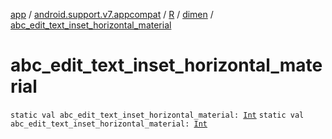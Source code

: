 [app](../../../index.md) / [android.support.v7.appcompat](../../index.md) / [R](../index.md) / [dimen](index.md) / [abc_edit_text_inset_horizontal_material](./abc_edit_text_inset_horizontal_material.md)

# abc_edit_text_inset_horizontal_material

`static val abc_edit_text_inset_horizontal_material: `[`Int`](https://kotlinlang.org/api/latest/jvm/stdlib/kotlin/-int/index.html)
`static val abc_edit_text_inset_horizontal_material: `[`Int`](https://kotlinlang.org/api/latest/jvm/stdlib/kotlin/-int/index.html)